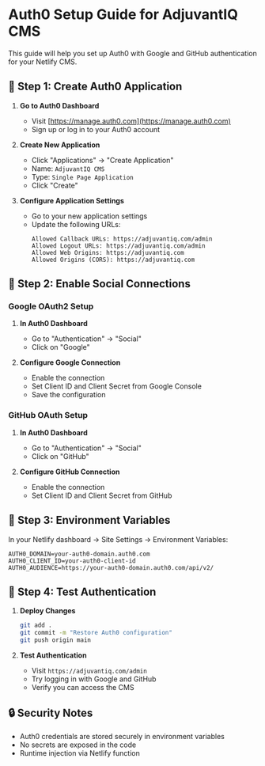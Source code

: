 # Auth0 Setup Guide for AdjuvantIQ CMS

This guide will help you set up Auth0 with Google and GitHub authentication for your Netlify CMS.

## 🔧 Step 1: Create Auth0 Application

1. **Go to Auth0 Dashboard**
   - Visit [https://manage.auth0.com](https://manage.auth0.com)
   - Sign up or log in to your Auth0 account

2. **Create New Application**
   - Click "Applications" → "Create Application"
   - Name: `AdjuvantIQ CMS`
   - Type: `Single Page Application`
   - Click "Create"

3. **Configure Application Settings**
   - Go to your new application settings
   - Update the following URLs:
     ```
     Allowed Callback URLs: https://adjuvantiq.com/admin
     Allowed Logout URLs: https://adjuvantiq.com/admin
     Allowed Web Origins: https://adjuvantiq.com
     Allowed Origins (CORS): https://adjuvantiq.com
     ```

## 🔗 Step 2: Enable Social Connections

### Google OAuth2 Setup

1. **In Auth0 Dashboard**
   - Go to "Authentication" → "Social"
   - Click on "Google"

2. **Configure Google Connection**
   - Enable the connection
   - Set Client ID and Client Secret from Google Console
   - Save the configuration

### GitHub OAuth Setup

1. **In Auth0 Dashboard**
   - Go to "Authentication" → "Social"
   - Click on "GitHub"

2. **Configure GitHub Connection**
   - Enable the connection
   - Set Client ID and Client Secret from GitHub

## 🔑 Step 3: Environment Variables

In your Netlify dashboard → Site Settings → Environment Variables:

```
AUTH0_DOMAIN=your-auth0-domain.auth0.com
AUTH0_CLIENT_ID=your-auth0-client-id
AUTH0_AUDIENCE=https://your-auth0-domain.auth0.com/api/v2/
```

## 🚀 Step 4: Test Authentication

1. **Deploy Changes**
   ```bash
   git add .
   git commit -m "Restore Auth0 configuration"
   git push origin main
   ```

2. **Test Authentication**
   - Visit `https://adjuvantiq.com/admin`
   - Try logging in with Google and GitHub
   - Verify you can access the CMS

## 🔒 Security Notes

- Auth0 credentials are stored securely in environment variables
- No secrets are exposed in the code
- Runtime injection via Netlify function 